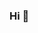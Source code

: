 ### Hi 👋

<!--
**Mihanta1/Mihanta1** is a ✨ _special_ ✨ repository because its `README.md` (this file) appears on your GitHub profile.

Here are some ideas to get you started:
###I'm Narovana Mihanta, just a random girl who is still learning.
###I love spending time at home, it is my favorite space.
###I play the guitar when things get heavy; futhermore, music is my favorite hobby
-->


          
